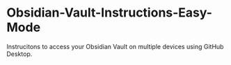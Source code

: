 # Obsidian-Vault-Instructions-Easy-Mode
Instrucitons to access your Obsidian Vault on multiple devices using GitHub Desktop.
